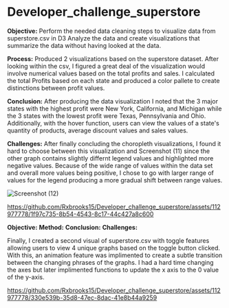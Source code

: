 # Developer_challenge_superstore


**Objective:**
Perform the needed data cleaning steps to visualize data from superstore.csv in D3
Analyze the data and create visualizations that summarize the data without having looked at the data. 

**Process:**
Produced 2 visualizations based on the superstore dataset. After looking within the csv, I figured a great deal of the visualization would involve numerical values based on the total profits and sales. I calculated the total Profits based on each state and produced a color pallete to create distinctions between profit values. 

**Conclusion:** After producing the data visualization I noted that the 3 major states with the highest profit were New York, California, and Michigan while the 3 states with the lowest profit were Texas, Pennsylvania and Ohio. Additionally, with the hover function, users can view the values of a state's quantity of products, average discount values and sales values. 

**Challenges:** After finally concluding the choropleth visualizations, I found it hard to choose between this visualization and Screenshot (11) since 
the other graph contains slightly differnt legend values and highlighted more negative values. Because of the wide range of values within the data set and overall more values being positive,  I chose to go with larger range of values for the legend producing a more gradual shift between range values. 



![Screenshot (12)](https://github.com/Rxbrooks15/Developer_challenge_superstore/assets/112977778/7b3d7d0a-afbe-4576-b259-c8086bbd977b)


https://github.com/Rxbrooks15/Developer_challenge_superstore/assets/112977778/1f97c735-8b54-4543-8c17-44c427a8c600

**Objective:**
**Method:**
**Conclusion:**
**Challenges:**


Finally, I created a second visual of superstore.csv with toggle features allowing users to view 4 unique graphs based on the toggle button clicked. With this, an animation feature was implimented to create a subtle transition between the changing phrases of the graphs. I had a hard time changing the axes but later implimented functions to update the x axis to the 0 value of the y-axis.

https://github.com/Rxbrooks15/Developer_challenge_superstore/assets/112977778/330e539b-35d8-47ec-8dac-41e8b44a9259

